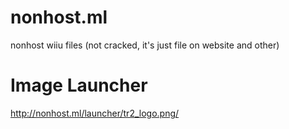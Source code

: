 # nonhost.ml
nonhost wiiu files (not cracked, it's just file on website and other)
# Image Launcher
http://nonhost.ml/launcher/tr2_logo.png/
